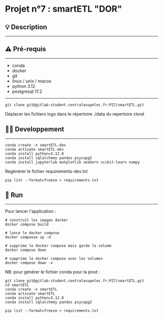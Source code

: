 # Projet n°7 : smartETL "DOR"

## 💡 Description

---

## ⚠️ Pré-requis 

--- 
- conda
- docker 
- git
- linux / unix / macos 
- python 3.12
- postgresql 17.2

---
```
git clone git@gitlab-student.centralesupelec.fr:PI7/smartETL.git
```

Déplacer les fichiers logs dans le répertoire ./data du repertoire cloné


## 👩‍💻 Developpement

------

```
conda create -n smartETL-dev
conda activate smartETL-dev
conda install python=3.12.8
conda install sqlalchemy pandas psycopg2 
conda install jupyterlab matplotlib seaborn scikit-learn numpy
```
Regénérer le fichier requirements-dev.txt
```
pip list --format=freeze > requirements.txt 
```

## 🚀 Run

---

Pour lancer l'application : 
```
# construit les images docker 
docker compose build 

# lance le docker compose 
docker compoose up -d

# supprime le docker compose mais garde le volume 
docker compose down 

# supprime le docker compose avec les volumes 
docker compose down -v 
```

NB: pour générer le fichier conda pour la prod : 
```
git clone git@gitlab-student.centralesupelec.fr:PI7/smartETL.git
cd smartETL
conda create -n smartETL
conda activate smartETL
conda install python=3.12.8
conda install sqlalchemy pandas psycopg2 

pip list --format=freeze > requirements.txt 
```